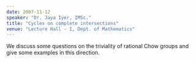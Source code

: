 ```yaml
---
date: 2007-11-12
speaker: "Dr. Jaya Iyer, IMSc."
title: "Cycles on complete intersections"
venue: "Lecture Hall - I, Dept. of Mathematics"
---
```

We discuss some questions on the triviality of rational Chow
groups and give some examples in this direction.
